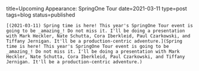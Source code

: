 
title=Upcoming Appearance: SpringOne Tour
date=2021-03-11
type=post
tags=blog
status=published
~~~~~~
[(2021-03-11) Spring time is here! This year's SpringOne Tour event is going to be _amazing_! Do not miss it. I'll be doing a presentation with Mark Heckler, Nate Schutta, Cora Iberkleid, Paul Czarkowski, and Tiffany Jernigan. It'll be a production-centric adventure.](Spring time is here! This year's SpringOne Tour event is going to be _amazing_! Do not miss it. I'll be doing a presentation with Mark Heckler, Nate Schutta, Cora Iberkleid, Paul Czarkowski, and Tiffany Jernigan. It'll be a production-centric adventure.) 
            